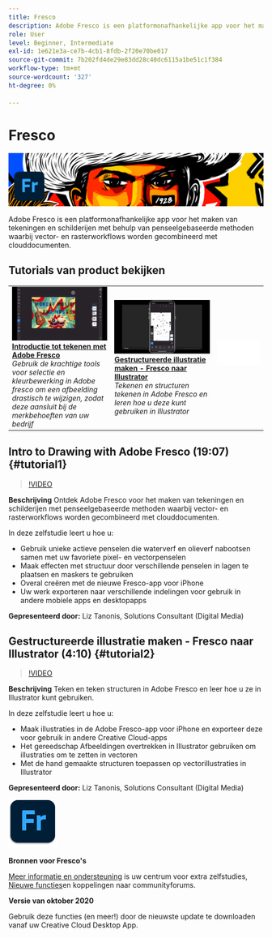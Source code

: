 ```yaml
---
title: Fresco
description: Adobe Fresco is een platformonafhankelijke app voor het maken van tekeningen en schilderijen met behulp van penseelgebaseerde methoden waarbij vector- en rasterworkflows worden gecombineerd met clouddocumenten
role: User
level: Beginner, Intermediate
exl-id: 1e621e3a-ce7b-4cb1-8fdb-2f20e70be017
source-git-commit: 7b202fd4de29e83dd28c40dc6115a1be51c1f384
workflow-type: tm+mt
source-wordcount: '327'
ht-degree: 0%

---
```


# Fresco

![Hoofdafbeelding van zelfstudie](../assets/Fresco.jpg)

Adobe Fresco is een platformonafhankelijke app voor het maken van tekeningen en schilderijen met behulp van penseelgebaseerde methoden waarbij vector- en rasterworkflows worden gecombineerd met clouddocumenten.

## Tutorials van product bekijken

<table style="table-layout:fixed">
<tr>
 <td>
   <a href="fresco.md#tutorial1">
      <img alt="Introductie tot tekenen met Adobe Fresco" src="../assets/fresco_drawingPaintingIntro_tanonis_thumbnail.jpg" />
   </a>
    <div>
   <a href="fresco.md#tutorial1"><strong>Introductie tot tekenen met Adobe Fresco</strong></a>
    </div>
    <em>Gebruik de krachtige tools voor selectie en kleurbewerking in Adobe fresco om een afbeelding drastisch te wijzigen, zodat deze aansluit bij de merkbehoeften van uw bedrijf</em>
    <br>
  </td>
  <td>
   <a href="fresco.md#tutorial2">
      <img alt="Gestructureerde illustratie maken - Fresco naar Illustrator" src="../assets/fresco_textureToVector_tanonis_thumbnail.jpg" />
   </a>
    <div>
   <a href="fresco.md#tutorial2"><strong>Gestructureerde illustratie maken - Fresco naar Illustrator</strong></a>
    </div>
    <em>Tekenen en structuren tekenen in Adobe Fresco en leren hoe u deze kunt gebruiken in Illustrator</em>
    <br>
  </td>
  <td>
    <img alt="Spacer" src="../assets/Whitespacer.png" />
    <div>
    <br>
  </td>
</tr>
</table>

## Intro to Drawing with Adobe Fresco (19:07) {#tutorial1}

>[!VIDEO](https://video.tv.adobe.com/v/326946?hidetitle=true)

**Beschrijving**
Ontdek Adobe Fresco voor het maken van tekeningen en schilderijen met penseelgebaseerde methoden waarbij vector- en rasterworkflows worden gecombineerd met clouddocumenten.

In deze zelfstudie leert u hoe u:
* Gebruik unieke actieve penselen die waterverf en olieverf nabootsen samen met uw favoriete pixel- en vectorpenselen
* Maak effecten met structuur door verschillende penselen in lagen te plaatsen en maskers te gebruiken
* Overal creëren met de nieuwe Fresco-app voor iPhone
* Uw werk exporteren naar verschillende indelingen voor gebruik in andere mobiele apps en desktopapps

**Gepresenteerd door:**
Liz Tanonis, Solutions Consultant (Digital Media)

## Gestructureerde illustratie maken - Fresco naar Illustrator (4:10) {#tutorial2}

>[!VIDEO](https://video.tv.adobe.com/v/326947?hidetitle=true)

**Beschrijving**
Teken en teken structuren in Adobe Fresco en leer hoe u ze in Illustrator kunt gebruiken.

In deze zelfstudie leert u hoe u:
* Maak illustraties in de Adobe Fresco-app voor iPhone en exporteer deze voor gebruik in andere Creative Cloud-apps
* Het gereedschap Afbeeldingen overtrekken in Illustrator gebruiken om illustraties om te zetten in vectoren
* Met de hand gemaakte structuren toepassen op vectorillustraties in Illustrator

**Gepresenteerd door:**
Liz Tanonis, Solutions Consultant (Digital Media)

![Fresco-logo](../assets/fr_appicon_96.png)

**Bronnen voor Fresco&#39;s**

[Meer informatie en ondersteuning](https://helpx.adobe.com/support/adobe-fresco.html) is uw centrum voor extra zelfstudies, [Nieuwe functies](https://helpx.adobe.com/fresco/using/whats-new.html)en koppelingen naar communityforums.

**Versie van oktober 2020**

Gebruik deze functies (en meer!) door de nieuwste update te downloaden vanaf uw Creative Cloud Desktop App.
